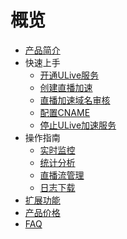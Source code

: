 
# 概览

* [产品简介](/ulive/intro)
* 快速上手
  * [开通ULive服务](/ulive/guide/open_new)
  * [创建直播加速](/ulive/guide/create_new)
  * [直播加速域名审核](/ulive/guide/check)
  * [配置CNAME](/ulive/guide/cname)
  * [停止ULive加速服务](/ulive/guide/stop)
* 操作指南
  * [实时监控](/ulive/DOING/REALTIME)
  * [统计分析](/ulive/DOING/census)
  * [直播流管理](/ulive/DOING/ulivelist)
  * [日志下载](/ulive/DOING/logs)
* [扩展功能](/ulive/live_record)
* [产品价格](/ulive/charge_new)
* [FAQ](/ulive/faq)
